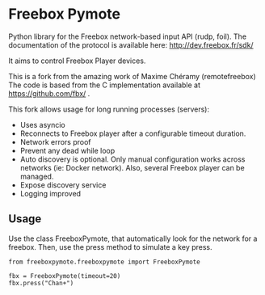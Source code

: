 Freebox Pymote
=============

Python library for the Freebox network-based input API (rudp, foil).
The documentation of the protocol is available here: http://dev.freebox.fr/sdk/

It aims to control Freebox Player devices.

This is a fork from the amazing work of Maxime Chéramy (remotefreebox)
The code is based from the C implementation available at https://github.com/fbx/ .

This fork allows usage for long running processes (servers):
- Uses asyncio
- Reconnects to Freebox player after a configurable timeout duration.
- Network errors proof
- Prevent any dead while loop
- Auto discovery is optional. Only manual configuration works across networks (ie: Docker network). Also, several Freebox player can be managed.
- Expose discovery service
- Logging improved

## Usage

Use the class FreeboxPymote, that automatically look for the network for a freebox.
Then, use the press method to simulate a key press.

    from freeboxpymote.freeboxpymote import FreeboxPymote

    fbx = FreeboxPymote(timeout=20)
    fbx.press("Chan+")
